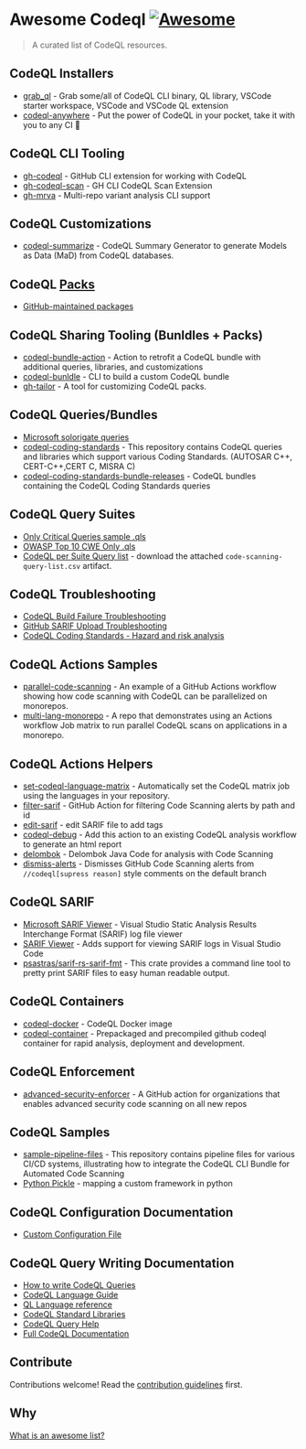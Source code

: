 # Awesome Codeql [![Awesome](https://awesome.re/badge.svg)](https://awesome.re)

> A curated list of CodeQL resources.

## CodeQL Installers
- [grab_ql](https://github.com/advanced-security/grab_ql) - Grab some/all of CodeQL CLI binary, QL library, VSCode starter workspace, VSCode and VSCode QL extension
- [codeql-anywhere](https://github.com/david-wiggs/codeql-anywhere) - Put the power of CodeQL in your pocket, take it with you to any CI 🚀

## CodeQL CLI Tooling
- [gh-codeql](https://github.com/github/gh-codeql) - GitHub CLI extension for working with CodeQL
- [gh-codeql-scan](https://github.com/advanced-security/gh-codeql-scan) - GH CLI CodeQL Scan Extension
- [gh-mrva](https://github.com/pwntester/gh-mrva) - Multi-repo variant analysis CLI support

## CodeQL Customizations
- [codeql-summarize](https://github.com/advanced-security/codeql-summarize) - CodeQL Summary Generator to generate Models as Data (MaD) from CodeQL databases.

## CodeQL [Packs](https://docs.github.com/en/code-security/codeql-cli/using-the-codeql-cli/publishing-and-using-codeql-packs)
- [GitHub-maintained packages](https://github.com/orgs/codeql/packages)

## CodeQL Sharing Tooling (Bunldles + Packs)
- [codeql-bundle-action](https://github.com/advanced-security/codeql-bundle-action) - Action to retrofit a CodeQL bundle with additional queries, libraries, and customizations
- [codeql-bunldle](https://github.com/rvermeulen/codeql-bundle) - CLI to build a custom CodeQL bundle
- [gh-tailor](https://github.com/zbazztian/gh-tailor) - A tool for customizing CodeQL packs.

## CodeQL Queries/Bundles
- [Microsoft solorigate queries](https://www.microsoft.com/en-us/security/blog/2021/02/25/microsoft-open-sources-codeql-queries-used-to-hunt-for-solorigate-activity/)
- [codeql-coding-standards](https://github.com/github/codeql-coding-standards) - This repository contains CodeQL queries and libraries which support various Coding Standards. (AUTOSAR C++, CERT-C++,CERT C, MISRA C)
- [codeql-coding-standards-bundle-releases](https://github.com/advanced-security/codeql-coding-standards-bundle-releases) - CodeQL bundles containing the CodeQL Coding Standards queries

## CodeQL Query Suites
- [Only Critical Queries sample .qls](https://github.com/zbazztian/only-critical-queries/blob/main/.github/critical-alternative.qls)
- [OWASP Top 10 CWE Only .qls](https://github.com/securingdev/codeql-query-suites/blob/main/.github/configurations/owasp-top-10.qls)
- [CodeQL per Suite Query list](https://github.com/github/codeql/actions/workflows/query-list.yml?query=branch%3Acodeql-cli%2Flatest) -  download the attached `code-scanning-query-list.csv` artifact. 

## CodeQL Troubleshooting
- [CodeQL Build Failure Troubleshooting](https://github.com/advanced-security/advanced-security-material/tree/main/troubleshooting/codeql-builds)
- [GitHub SARIF Upload Troubleshooting](https://github.com/advanced-security/advanced-security-material/blob/main/troubleshooting/sarif-upload/troubleshooting.md)
- [CodeQL Coding Standards - Hazard and risk analysis](https://github.com/github/codeql-coding-standards/blob/main/docs/user_manual.md#hazard-and-risk-analysis)

## CodeQL Actions Samples
- [parallel-code-scanning](https://github.com/dassencio/parallel-code-scanning) - An example of a GitHub Actions workflow showing how code scanning with CodeQL can be parallelized on monorepos.
- [multi-lang-monorepo](https://github.com/thedave42/multi-lang-monorepo) - A repo that demonstrates using an Actions workflow Job matrix to run parallel CodeQL scans on applications in a monorepo.

## CodeQL Actions Helpers
- [set-codeql-language-matrix](https://github.com/advanced-security/set-codeql-language-matrix) - Automatically set the CodeQL matrix job using the languages in your repository.
- [filter-sarif](https://github.com/advanced-security/filter-sarif) - GitHub Action for filtering Code Scanning alerts by path and id
- [edit-sarif](https://github.com/aegilops/edit_sarif/) - edit SARIF file to add tags
- [codeql-debug](https://github.com/zbazztian/codeql-debug) - Add this action to an existing CodeQL analysis workflow to generate an html report
- [delombok](https://github.com/advanced-security/delombok) - Delombok Java Code for analysis with Code Scanning
- [dismiss-alerts](https://github.com/advanced-security/dismiss-alerts) - Dismisses GitHub Code Scanning alerts from `//codeql[supress reason]` style comments on the default branch

## CodeQL SARIF 
- [Microsoft SARIF Viewer](https://marketplace.visualstudio.com/items?itemName=WDGIS.MicrosoftSarifViewer) - Visual Studio Static Analysis Results Interchange Format (SARIF) log file viewer
- [SARIF Viewer](https://marketplace.visualstudio.com/items?itemName=MS-SarifVSCode.sarif-viewer) - Adds support for viewing SARIF logs in Visual Studio Code
- [psastras/sarif-rs-sarif-fmt](https://github.com/psastras/sarif-rs/tree/main/sarif-fmt) - This crate provides a command line tool to pretty print SARIF files to easy human readable output.

## CodeQL Containers
- [codeql-docker](https://github.com/advanced-security/codeql-docker) - CodeQL Docker image
- [codeql-container](https://github.com/microsoft/codeql-container) - Prepackaged and precompiled github codeql container for rapid analysis, deployment and development.

## CodeQL Enforcement
- [advanced-security-enforcer](https://github.com/zkoppert/advanced-security-enforcer) - A GitHub action for organizations that enables advanced security code scanning on all new repos

## CodeQL Samples
- [sample-pipeline-files](https://github.com/kllund/sample-pipeline-files) - This repository contains pipeline files for various CI/CD systems, illustrating how to integrate the CodeQL CLI Bundle for Automated Code Scanning
- [Python Pickle](https://github.com/octodemo/vulnerable-pickle-app/blob/main/custom-queries/python/dangerous-functions.ql) - mapping a custom framework in python

## CodeQL Configuration Documentation
- [Custom Configuration File](https://gist.github.com/bthomas2622/e520926b88ebb93e79b30f7f32ed4849)

## CodeQL Query Writing Documentation
- [How to write CodeQL Queries](https://codeql.github.com/docs/writing-codeql-queries)
- [CodeQL Language Guide](https://codeql.github.com/docs/codeql-language-guides)
- [QL Language reference](https://codeql.github.com/docs/ql-language-reference)
- [CodeQL Standard Libraries](https://codeql.github.com/codeql-standard-libraries)
- [CodeQL Query Help](https://codeql.github.com/codeql-query-help)
- [Full CodeQL Documentation](https://codeql.github.com/docs/)


## Contribute

Contributions welcome! Read the [contribution guidelines](contributing.md) first.

## Why

[What is an awesome list?](https://github.com/sindresorhus/awesome/blob/main/awesome.md)